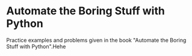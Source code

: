 # Automate the Boring Stuff with Python

Practice examples and problems given in the book "Automate the Boring Stuff with Python".Hehe
